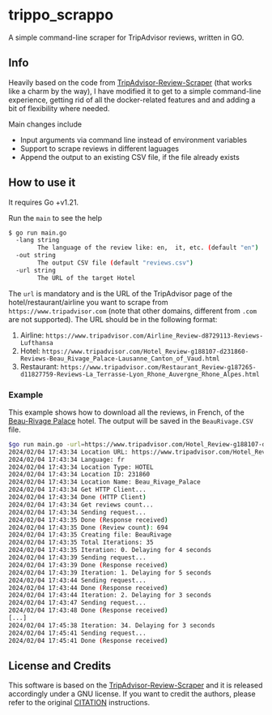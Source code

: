 # trippo_scrappo
A simple command-line scraper for TripAdvisor reviews, written in GO.

## Info
Heavily based on the code from [TripAdvisor-Review-Scraper](https://github.com/algo7/TripAdvisor-Review-Scraper) (that works like a charm by the way), I have modified it to get to a simple command-line experience, getting rid of all the docker-related features and and adding a bit of flexibility where needed.

Main changes include
- Input arguments via command line instead of environment variables
- Support to scrape reviews in different laguages
- Append the output to an existing CSV file, if the file already exists

## How to use it
It requires Go +v1.21.

Run the `main` to see the help
```bash
$ go run main.go 
  -lang string
        The language of the review like: en,  it, etc. (default "en")
  -out string
        The output CSV file (default "reviews.csv")
  -url string
        The URL of the target Hotel
```
The `url` is mandatory and is the URL of the TripAdvisor page of the hotel/restaurant/airline you want to scrape from `https://www.tripadvisor.com` (note that other domains, different from `.com` are not supported). 
The URL should be in the following format:
1. Airline: `https://www.tripadvisor.com/Airline_Review-d8729113-Reviews-Lufthansa`
2. Hotel: `https://www.tripadvisor.com/Hotel_Review-g188107-d231860-Reviews-Beau_Rivage_Palace-Lausanne_Canton_of_Vaud.html`
3. Restaurant: `https://www.tripadvisor.com/Restaurant_Review-g187265-d11827759-Reviews-La_Terrasse-Lyon_Rhone_Auvergne_Rhone_Alpes.html`

### Example
This example shows how to download all the reviews, in French, of the [Beau-Rivage Palace](https://www.tripadvisor.com/Hotel_Review-g188107-d231860-Reviews-Beau_Rivage_Palace-Lausanne_Canton_of_Vaud.html) hotel. The output will be saved in the `BeauRivage.CSV` file.

```bash
$go run main.go -url=https://www.tripadvisor.com/Hotel_Review-g188107-d231860-Reviews-Beau_Rivage_Palace-Lausanne_Canton_of_Vaud.html -lang=fr -out="BeauRivage.csv"
2024/02/04 17:43:34 Location URL: https://www.tripadvisor.com/Hotel_Review-g188107-d231860-Reviews-Beau_Rivage_Palace-Lausanne_Canton_of_Vaud.html
2024/02/04 17:43:34 Language: fr
2024/02/04 17:43:34 Location Type: HOTEL
2024/02/04 17:43:34 Location ID: 231860
2024/02/04 17:43:34 Location Name: Beau_Rivage_Palace
2024/02/04 17:43:34 Get HTTP Client...
2024/02/04 17:43:34 Done (HTTP Client)
2024/02/04 17:43:34 Get reviews count...
2024/02/04 17:43:34 Sending request...
2024/02/04 17:43:35 Done (Response received)
2024/02/04 17:43:35 Done (Review count): 694
2024/02/04 17:43:35 Creating file: BeauRivage
2024/02/04 17:43:35 Total Iterations: 35
2024/02/04 17:43:35 Iteration: 0. Delaying for 4 seconds
2024/02/04 17:43:39 Sending request... 
2024/02/04 17:43:39 Done (Response received)
2024/02/04 17:43:39 Iteration: 1. Delaying for 5 seconds
2024/02/04 17:43:44 Sending request... 
2024/02/04 17:43:44 Done (Response received)
2024/02/04 17:43:44 Iteration: 2. Delaying for 3 seconds
2024/02/04 17:43:47 Sending request... 
2024/02/04 17:43:48 Done (Response received)
[...]
2024/02/04 17:45:38 Iteration: 34. Delaying for 3 seconds
2024/02/04 17:45:41 Sending request... 
2024/02/04 17:45:41 Done (Response received)
```

## License and Credits
This software is based on the [TripAdvisor-Review-Scraper](https://github.com/algo7/TripAdvisor-Review-Scraper) and it is released accordingly under a GNU license. If you want to credit the authors, please refer to the original [CITATION](https://github.com/algo7/TripAdvisor-Review-Scraper/blob/main/CITATION.cff) instructions.